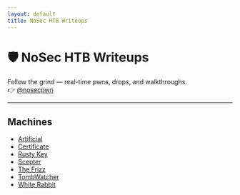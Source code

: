 ```yaml
---
layout: default
title: NoSec HTB Writeups
---
```


# 🛡️ NoSec HTB Writeups

Follow the grind — real-time pwns, drops, and walkthroughs.  
👉 [@nosecpwn](https://t.me/nosecpwn)

---

## Machines

- [Artificial](./artificial/index.md)
- [Certificate](/htb-writeups/certificate)
- [Rusty Key](/htb-writeups/rusty_key)
- [Scepter](/htb-writeups/scepter)
- [The Frizz](/htb-writeups/the_frizz)
- [TombWatcher](/htb-writeups/tomb_watcher)
- [White Rabbit](/htb-writeups/white_rabbit)
